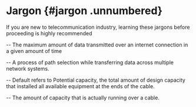 # Jargon {#jargon .unnumbered}

If you are new to telecommunication industry, learning these jargons
before proceeding is highly recommended

-- The maximum amount of data transmitted over an internet connection in
a given amount of time

-- A process of path selection while transferring data across multiple
network systems.

-- Default refers to Potential capacity, the total amount of design
capacity that installed all available equipment at the ends of the
cable.

-- The amount of capacity that is actually running over a cable.
